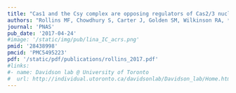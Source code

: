 ```yaml
---
title: "Cas1 and the Csy complex are opposing regulators of Cas2/3 nuclease activity"
authors: "Rollins MF, Chowdhury S, Carter J, Golden SM, Wilkinson RA, **Bondy-Denomy J**, Lander GC, Wiedenheft B."
journal: 'PNAS'
pub_date: '2017-04-24'
#image: '/static/img/pub/lina_IC_acrs.png'
pmid: '28438998'
pmcid: 'PMC5495223'
pdf: '/static/pdf/publications/rollins_2017.pdf'
#links:
#- name: Davidson lab @ University of Toronto
#  url: http://individual.utoronto.ca/davidsonlab/Davidson_lab/Home.html
---
```

